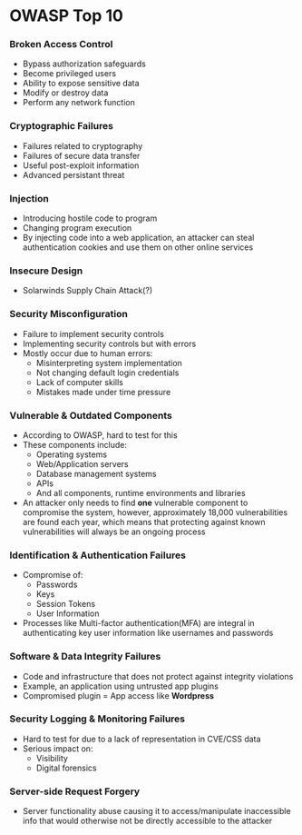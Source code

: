 # OWASP Top 10  
  
### Broken Access Control  
- Bypass authorization safeguards  
- Become privileged users  
- Ability to expose sensitive data  
- Modify or destroy data  
- Perform any network function  
  
### Cryptographic Failures  
- Failures related to cryptography  
- Failures of secure data transfer  
- Useful post-exploit information  
- Advanced persistant threat  
  
### Injection  
- Introducing hostile code to program  
- Changing program execution  
- By injecting code into a web application, an attacker can steal authentication cookies and use them on other online services  
  
### Insecure Design  
- Solarwinds Supply Chain Attack(?)  
  
### Security Misconfiguration  
- Failure to implement security controls  
- Implementing security controls but with errors  
- Mostly occur due to human errors:  
    - Misinterpreting system implementation  
    - Not changing default login credentials  
    - Lack of computer skills  
    - Mistakes made under time pressure  
  
### Vulnerable & Outdated Components  
- According to OWASP, hard to test for this  
- These components include:  
    - Operating systems  
    - Web/Application servers  
    - Database management systems  
    - APIs
    - And all components, runtime environments and libraries  
- An attacker only needs to find **one** vulnerable component to compromise the system, however, approximately 18,000 vulnerabilities are found each year, which means that protecting against known vulnerabilities will always be an ongoing process  
  
### Identification & Authentication Failures  
- Compromise of:  
    - Passwords  
    - Keys  
    - Session Tokens  
    - User Information  
- Processes like Multi-factor authentication(MFA) are integral in authenticating key user information like usernames and passwords  
  
### Software & Data Integrity Failures  
- Code and infrastructure that does not protect against integrity violations  
- Example, an application using untrusted app plugins  
- Compromised plugin = App access like **Wordpress**  
  
### Security Logging & Monitoring Failures  
- Hard to test for due to a lack of representation in CVE/CSS data  
- Serious impact on:  
    - Visibility  
    - Digital forensics  
  
### Server-side Request Forgery  
- Server functionality abuse causing it to access/manipulate inaccessible info that would otherwise not be directly accessible to the attacker  
